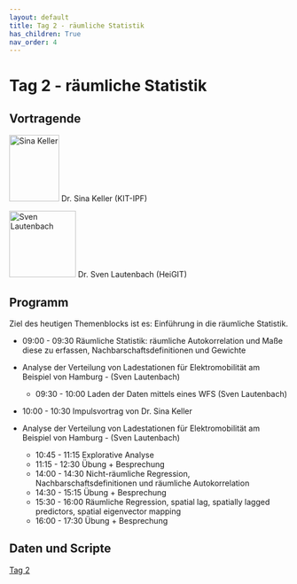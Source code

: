 ```yaml
---
layout: default
title: Tag 2 - räumliche Statistik
has_children: True
nav_order: 4
---
```


# Tag 2 - räumliche Statistik
## Vortragende

<p>
<img src="https://raw.githubusercontent.com/heikalab/urbandatascience/main/images/keller.jpg" alt="Sina Keller" style="align:left; width:90px;height:120px;">
Dr. Sina Keller (KIT-IPF)
</p>

<p>
<img src="https://raw.githubusercontent.com/heikalab/urbandatascience/main/images/lautenbach.jpg" alt="Sven Lautenbach" style="align:left; width:120px;height:120px;">
Dr. Sven Lautenbach (HeiGIT)
</p>

## Programm
Ziel des heutigen Themenblocks ist es: Einführung in die räumliche Statistik.
*	09:00 - 09:30 Räumliche Statistik: räumliche Autokorrelation und Maße diese zu erfassen, Nachbarschaftsdefinitionen und Gewichte
* Analyse der Verteilung von Ladestationen für Elektromobilität am Beispiel von Hamburg -  (Sven Lautenbach)
  *	09:30 - 10:00 Laden der Daten mittels eines WFS (Sven Lautenbach)

*	10:00 - 10:30 Impulsvortrag von Dr. Sina Keller
* Analyse der Verteilung von Ladestationen für Elektromobilität am Beispiel von Hamburg -  (Sven Lautenbach)
  * 10:45 - 11:15 Explorative Analyse
  * 11:15 - 12:30 Übung + Besprechung
  * 14:00 - 14:30 Nicht-räumliche Regression, Nachbarschaftsdefinitionen und räumliche Autokorrelation
  * 14:30 - 15:15 Übung + Besprechung
  * 15:30 - 16:00 Räumliche Regression, spatial lag, spatially lagged predictors, spatial eigenvector mapping
  * 16:00 - 17:30 Übung + Besprechung

## Daten und Scripte
<a href="../Tag2/README.md">Tag 2 </a>
